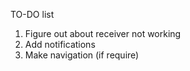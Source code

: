 TO-DO list
1) Figure out about receiver not working
2) Add notifications
3) Make navigation (if require)
